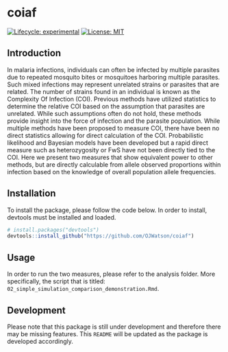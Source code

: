 
<!-- README.md is generated from README.Rmd. Please edit that file -->

# coiaf

<!-- badges: start -->

[![Lifecycle:
experimental](https://img.shields.io/badge/lifecycle-experimental-orange.svg)](https://www.tidyverse.org/lifecycle/#experimental)
[![License: MIT](https://img.shields.io/badge/License-MIT-yellow.svg)]()

<!-- badges: end -->

## Introduction

In malaria infections, individuals can often be infected by multiple
parasites due to repeated mosquito bites or mosquitoes harboring
multiple parasites. Such mixed infections may represent unrelated
strains or parasites that are related. The number of strains found in an
individual is known as the Complexity Of Infection (COI). Previous
methods have utilized statistics to determine the relative COI based on
the assumption that parasites are unrelated. While such assumptions
often do not hold, these methods provide insight into the force of
infection and the parasite population. While multiple methods have been
proposed to measure COI, there have been no direct statistics allowing
for direct calculation of the COI. Probabilistic likelihood and Bayesian
models have been developed but a rapid direct measure such as
heterozygosity or FwS have not been directly tied to the COI. Here we
present two measures that show equivalent power to other methods, but
are directly calculable from allele observed proportions within
infection based on the knowledge of overall population allele
frequencies.

## Installation

To install the package, please follow the code below. In order to
install, devtools must be installed and loaded.

``` r
# install.packages("devtools")
devtools::install_github("https://github.com/OJWatson/coiaf")
```

## Usage

In order to run the two measures, please refer to the analysis folder.
More specifically, the script that is titled:
`02_simple_simulation_comparison_demonstration.Rmd`.

## Development

Please note that this package is still under development and therefore
there may be missing features. This `README` will be updated as the
package is developed accordingly.
